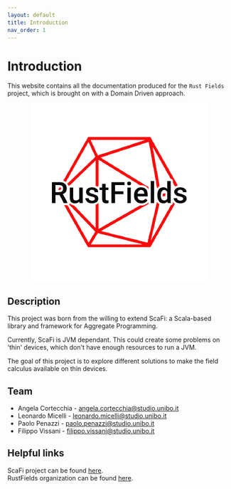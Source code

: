 ```yaml
---
layout: default
title: Introduction
nav_order: 1
---
```

# Introduction

This website contains all the documentation produced for the `Rust Fields` project, which is brought on with a Domain Driven approach.

<div align="center">
    <img src="assets/rustfields-logo.png">
</div>

## Description

This project was born from the willing to extend ScaFi: a Scala-based library and framework for Aggregate Programming.

Currently, ScaFi is JVM dependant. This could create some problems on 'thin' devices, which don't have enough resources to run a JVM.

The goal of this project is to explore different solutions to make the field calculus available on thin devices.

## Team

* Angela Cortecchia - angela.cortecchia@studio.unibo.it
* Leonardo Micelli - leonardo.micelli@studio.unibo.it
* Paolo Penazzi - paolo.penazzi@studio.unibo.it
* Filippo Vissani - filippo.vissani@studio.unibo.it

## Helpful links

ScaFi project can be found [here](https://github.com/scafi/scafi).\
RustFields organization can be found [here](https://github.com/RustFields).